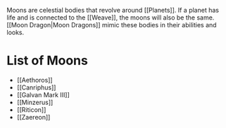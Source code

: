 Moons are celestial bodies that revolve around [[Planets]]. If a planet has life and is connected to the [[Weave]], the moons will also be the same. [[Moon Dragon|Moon Dragons]] mimic these bodies in their abilities and looks.

# List of Moons
- [[Aethoros]]
- [[Canriphus]]
- [[Galvan Mark III]]
- [[Minzerus]]
- [[Riticon]]
- [[Zaereon]]